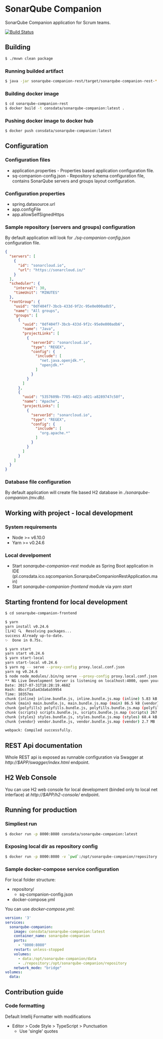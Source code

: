 # SonarQube Companion

SonarQube Companion application for Scrum teams.

[![Build Status](https://travis-ci.org/Consdata/sonarqube-companion.svg?branch=master)](https://travis-ci.org/Consdata/sonarqube-companion)

## Building

```bash
$ ./mvwn clean package
```

### Running builded artifact

```bash
$ java -jar sonarqube-companion-rest/target/sonarqube-companion-rest-*.jar
```

### Building docker image

```bash
$ cd sonarqube-companion-rest
$ docker build -t consdata/sonarqube-companion:latest .
```

### Pushing docker image to docker hub

```bash
$ docker push consdata/sonarqube-companion:latest
```

## Configuration

### Configuration files

- application.properties - Properties based application configuration file.
- sq-companion-config.json - Repository schema configuration file, contains SonarQube servers and groups layout configuration.

### Configuration properties

- spring.datasource.url
- app.configFile
- app.allowSelfSignedHttps

### Sample repository (servers and groups) configuration

By default application will look for _./sq-companion-config.json_ configuration file. 

```json
{
  "servers": [
    {
      "id": "sonarcloud.io",
      "url": "https://sonarcloud.io/"
    }
  ],
  "scheduler": {
    "interval": 30,
    "timeUnit": "MINUTES"
  },
  "rootGroup": {
    "uuid": "0df404f7-3bcb-433d-9f2c-95e0e000adb5",
    "name": "All groups",
    "groups": [
      {
        "uuid": "0df404f7-3bcb-433d-9f2c-95e0e000adb6",
        "name": "Java",
        "projectLinks": [
          {
            "serverId": "sonarcloud.io",
            "type": "REGEX",
            "config": {
              "include": [
                "net.java.openjdk.*",
                "openjdk.*"
              ]
            }
          }
        ]
      },
      {
        "uuid": "5357609b-7705-4d23-a021-a8289747c58f",
        "name": "Apache",
        "projectLinks": [
          {
            "serverId": "sonarcloud.io",
            "type": "REGEX",
            "config": {
              "include": [
                "org.apache.*"
              ]
            }
          }
        ]
      }
    ]
  }
}
```

### Database file configuration

By default application will create file based H2 database in _./sonarqube-companion.(mv.db)_.

## Working with project - local development

### System requirements

- Node >= v6.10.0
- Yarn >= v0.24.6

### Local develpoment

- Start _sonarqube-companion-rest_ module as Spring Boot application in IDE (pl.consdata.ico.sqcompanion.SonarqubeCompanionRestApplication.main)
- Start _sonarqube-companion-frontend_ module via _yarn start_

## Starting frontend for local development

```bash
$ cd sonarqube-companion-frontend

$ yarn
yarn install v0.24.6
[1/4] 🔍  Resolving packages...
success Already up-to-date.
✨  Done in 0.75s.

$ yarn start
yarn start v0.24.6
$ yarn start-local 
yarn start-local v0.24.6
$ yarn ng -- serve --proxy-config proxy.local.conf.json 
yarn ng v0.24.6
$ node node_modules/.bin/ng serve --proxy-config proxy.local.conf.json
** NG Live Development Server is listening on localhost:4000, open your browser on http://localhost:4000 **
Date: 2017-07-31T18:28:19.468Z                                                          
Hash: 8bccf1a5a43da6a59954
Time: 10357ms
chunk {inline} inline.bundle.js, inline.bundle.js.map (inline) 5.83 kB [entry] [rendered]
chunk {main} main.bundle.js, main.bundle.js.map (main) 86.5 kB {vendor} [initial] [rendered]
chunk {polyfills} polyfills.bundle.js, polyfills.bundle.js.map (polyfills) 202 kB {inline} [initial] [rendered]
chunk {scripts} scripts.bundle.js, scripts.bundle.js.map (scripts) 267 kB {inline} [initial] [rendered]
chunk {styles} styles.bundle.js, styles.bundle.js.map (styles) 68.4 kB {inline} [initial] [rendered]
chunk {vendor} vendor.bundle.js, vendor.bundle.js.map (vendor) 2.7 MB [initial] [rendered]

webpack: Compiled successfully.
```

## REST Api documentation

Whole REST api is exposed as runnable configuration via Swagger at _http://$APP/swagger/index.html_ endpoint.

## H2 Web Console

You can use H2 web console for local development (binded only to local net interface) at _http://$APP/h2-console/_ endpoint.

## Running for production

### Simpliest run

```bash
$ docker run -p 8000:8080 consdata/sonarqube-companion:latest
```

### Exposing local dir as repository config

```bash
$ docker run -p 8000:8080 -v `pwd`:/opt/sonarqube-companion/repository consdata/sonarqube-companion:latest
```

### Sample docker-compose service configuration

For local folder structure:

- repository/
  - sq-companion-config.json
- docker-compose.yml

You can use _docker-compose.yml_:

```yml
version: '3'
services:
  sonarqube-companion:
    image: consdata/sonarqube-companion:latest
    container_name: sonarqube-companion
    ports:
      - "8000:8080"
    restart: unless-stopped
    volumes:
      - data:/opt/sonarqube-companion/data
      - ./repository:/opt/sonarqube-companion/repository
    network_mode: "bridge"
volumes:
  data:
```

## Contribution guide

### Code formatting

Default Intellij Formatter with modifications
- Editor > Code Style > TypeScript > Punctuation
  - Use 'single' quotes
